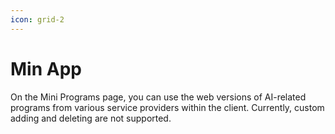 ```yaml
---
icon: grid-2
---
```


# Min App

On the Mini Programs page, you can use the web versions of AI-related programs from various service providers within the client. Currently, custom adding and deleting are not supported.
